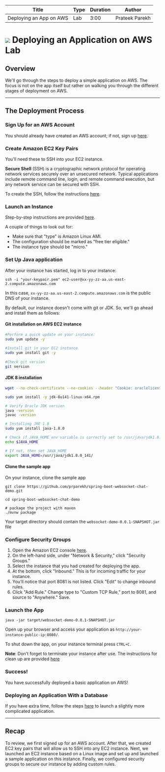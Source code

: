 | Title | Type | Duration | Author |
| -- | -- | -- | -- |
| Deploying an App on AWS | Lab | 3:00 | Prateek Parekh |

# ![](https://ga-dash.s3.amazonaws.com/production/assets/logo-9f88ae6c9c3871690e33280fcf557f33.png) Deploying an Application on AWS Lab

## Overview

We'll go through the steps to deploy a simple application on AWS. The focus is not on the app itself but rather on walking you through the different stages of deployment on AWS.

----

## The Deployment Process

### Sign Up for an AWS Account

You should already have created an AWS account; if not, sign up [here](https://aws.amazon.com/account/).

### Create Amazon EC2 Key Pairs   

You'll need these to SSH into your EC2 instance.     

**Secure Shell** (SSH) is a cryptographic network protocol for operating network services securely over an unsecured network. Typical applications include remote command line, login, and remote command execution, but any network service can be secured with SSH.    

To create the SSH, follow the instructions [here](https://docs.aws.amazon.com/AWSEC2/latest/UserGuide/ec2-key-pairs.html#having-ec2-create-your-key-pair).

### Launch an Instance

Step-by-step instructions are provided [here](https://docs.aws.amazon.com/quickstarts/latest/vmlaunch/step-1-launch-instance.html). 

A couple of things to look out for:

- Make sure that "type" is Amazon Linux AMI. 
- The configuration should be marked as "free tier eligible."
- The instance type should be "micro."

### Set Up Java application 

After your instance has started, log in to your instance:

`ssh -i "your-keypair.pem" ec2-user@xx-yy-zz-aa.us-east-2.compute.amazonaws.com`  

In this case, `xx-yy-zz-aa.us-east-2.compute.amazonaws.com` is the public DNS of your instance.

By default, our instance doesn't come with git or JDK. So, we'll go ahead and install them as follows:

#### Git installation on AWS EC2 instance

```sh
#Perform a quick update on your instance:
sudo yum update -y
 
#Install git in your EC2 instance
sudo yum install git -y
 
#Check git version
git version
```

#### JDK 8 installation 

```sh
wget --no-check-certificate --no-cookies --header "Cookie: oraclelicense=accept-securebackup-cookie" http://download.oracle.com/otn-pub/java/jdk/8u141-b15/336fa29ff2bb4ef291e347e091f7f4a7/jdk-8u141-linux-x64.rpm

sudo yum install -y jdk-8u141-linux-x64.rpm

# Verify Oracle JDK version
java -version
javac -version

# Installing JRE 1.8
sudo yum install java-1.8.0

# Check if JAVA_HOME env variable is correctly set to /usr/java/jdk1.8.0_141/
echo $JAVA_HOME

# If not, then set JAVA_HOME
export JAVA_HOME=/usr/java/jdk1.8.0_141/

```

#### Clone the sample app

On your instance, clone the sample app
```
git clone https://github.com/prparekh/spring-boot-websocket-chat-demo.git

cd spring-boot-websocket-chat-demo

# package the project with maven
./mvnw package

```

Your target directory should contain the `websocket-demo-0.0.1-SNAPSHOT.jar` file

### Configure Security Groups

1. Open the Amazon EC2 console [here](https://console.aws.amazon.com/ec2/).
2. On the left-hand side, under "Network & Security," click "Security Groups."
3. Select the instance that you had created for deploying the app.
4. At the bottom, click "Inbound." This is for incoming traffic for your instance.
5. You'll notice that port 8081 is not listed. Click "Edit" to change inbound rules.
6. Click "Add Rule." Change type to "Custom TCP Rule," port to 8081, and source to "Anywhere." Save.

### Launch the App

`java -jar target/websocket-demo-0.0.1-SNAPSHOT.jar`

Open up your browser and access your application as `http://your-instance-public-ip:8080/`.

To shut down the app, on your instance terminal press `CTRL+C`.

**Note**: Don't forget to terminate your instance after use. The instructions for clean up are provided [here](https://docs.aws.amazon.com/quickstarts/latest/vmlaunch/step-3-clean-up-instance.html)

### Success!

You have successfully deployed a basic application on AWS! 

### Deploying an Application With a Database

If you have extra time, follow the steps [here](https://aws.amazon.com/blogs/devops/deploying-a-spring-boot-application-on-aws-using-aws-elastic-beanstalk/) to launch a slightly more complicated application. 

------

## Recap

To review, we first signed up for an AWS account. After that, we created EC2 key pairs that will allow us to SSH into any EC2 instance. Next, we launched an EC2 instance based on a Linux image and set up and launched a sample application on this instance. Finally, we configured security groups to secure our instance by adding custom rules.   
    
